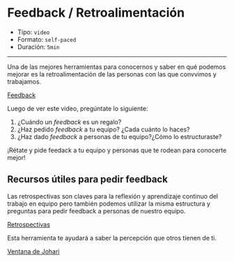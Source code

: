 # Feedback / Retroalimentación

* Tipo: `video`
* Formato: `self-paced`
* Duración: `5min`

***
Una de las mejores herramientas para conocernos y saber en qué podemos
mejorar es la retroalimentación de las personas con las que convvimos y
trabajamos.

[Feedback](https://vimeo.com/368080166)


Luego de ver este video, pregúntate lo siguiente:
1. ¿Cuándo un _feedback_ es un regalo?
2. ¿Haz pedido _feedback_ a tu equipo? ¿Cada cuánto lo haces?
3. ¿Haz dado _feedback_ a personas de tu equipo?¿Cómo lo estructuraste?

¡Rétate y pide feedack a tu equipo y personas que te rodean para conocerte mejor!

## Recursos útiles para pedir feedback

Las retrospectivas son claves para la reflexión y aprendizaje continuo del
trabajo en equipo pero también podemos utilizar la misma estructura y preguntas
para pedir feedback a personas de nuestro equipo.

[Retrospectivas](https://vimeo.com/408914199)

Esta herramienta te ayudará a saber la percepción que otros tienen de ti.

[Ventana de Johari](https://vimeo.com/368373693)
